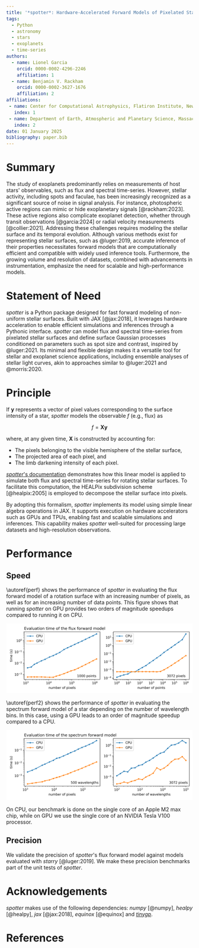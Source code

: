 ```yaml
---
title: '*spotter*: Hardware-Accelerated Forward Models of Pixelated Stars'
tags:
  - Python
  - astronomy
  - stars
  - exoplanets
  - time-series
authors:
  - name: Lionel Garcia
    orcid: 0000-0002-4296-2246
    affiliation: 1
  - name: Benjamin V. Rackham
    orcid: 0000-0002-3627-1676
    affiliation: 2
affiliations:
 - name: Center for Computational Astrophysics, Flatiron Institute, New York, NY, USA
   index: 1
 - name: Department of Earth, Atmospheric and Planetary Science, Massachusetts Institute of Technology, MA, USA
   index: 2
date: 01 January 2025
bibliography: paper.bib
---
```


# Summary

The study of exoplanets predominantly relies on measurements of host stars' observables, such as flux and spectral time-series. However, stellar activity, including spots and faculae, has been increasingly recognized as a significant source of noise in signal analysis. For instance, photospheric active regions can mimic or hide exoplanetary signals [@rackham:2023]. These active regions also complicate exoplanet detection, whether through transit observations [@garcia:2024] or radial velocity measurements [@collier:2021]. Addressing these challenges requires modeling the stellar surface and its temporal evolution. Although various methods exist for representing stellar surfaces, such as @luger:2019, accurate inference of their properties necessitates forward models that are computationally efficient and compatible with widely used inference tools. Furthermore, the growing volume and resolution of datasets, combined with advancements in instrumentation, emphasize the need for scalable and high-performance models.

# Statement of Need

*spotter* is a Python package designed for fast forward modeling of non-uniform stellar surfaces. Built with JAX [@jax:2018], it leverages hardware acceleration to enable efficient simulations and inferences through a Pythonic interface. *spotter* can model flux and spectral time-series from pixelated stellar surfaces and define surface Gaussian processes conditioned on parameters such as spot size and contrast, inspired by @luger:2021. Its minimal and flexible design makes it a versatile tool for stellar and exoplanet science applications, including ensemble analyses of stellar light curves, akin to approaches similar to @luger:2021 and @morris:2020.

# Principle

If $\mathbf{y}$ represents a vector of pixel values corresponding to the surface intensity of a star, *spotter* models the observable $f$ (e.g., flux) as

$$f = \mathbf{X} \mathbf{y}$$

where, at any given time, $\mathbf{X}$ is constructed by accounting for:

- The pixels belonging to the visible hemisphere of the stellar surface,
- The projected area of each pixel, and
- The limb darkening intensity of each pixel.

[*spotter*'s documentation](https://spotter.readthedocs.io/en/latest/) demonstrates how this linear model is applied to simulate both flux and spectral time-series for rotating stellar surfaces. To facilitate this computation, the HEALPix subdivision scheme [@healpix:2005] is employed to decompose the stellar surface into pixels.

By adopting this formalism, *spotter* implements its model using simple linear algebra operations in JAX. It supports execution on hardware accelerators such as GPUs and TPUs, enabling fast and scalable simulations and inferences. This capability makes *spotter* well-suited for processing large datasets and high-resolution observations.

# Performance

## Speed

\autoref{perf} shows the performance of *spotter* in evaluating the flux forward model of a rotation surface with an increasing number of pixels, as well as for an increasing number of data points. This figure shows that running *spotter* on GPU provides two orders of magnitude speedups compared to running it on CPU.

![Flux forward model evaluation time on a single CPU and GPU. *Left*: evaluation time of a 1000-points rotation light curve versus the number of pixels used to represent the surface. *Right*: evaluation time of a 3072-pixels surface depending on the number of points in the time series. \label{perf}](figures/flux.png)

\autoref{perf2} shows the performance of *spotter* in evaluating the spectrum forward model of a star depending on the number of wavelength bins. In this case, using a GPU leads to an order of magnitude speedup compared to a CPU.

![Spectrum forward model evaluation time on a single CPU and GPU. *Left*: evaluation time of the spectrum of a surface with an increasing number of pixels (for 500 wavelength bins). *Right*: evaluation time of the spectrum of a 3072-pixels surface versus the number of wavelength bins. \label{perf2}](figures/spectrum.png)

On CPU, our benchmark is done on the single core of an Apple M2 max chip, while on GPU we use the single core of an NVIDIA Tesla V100 processor.

## Precision

We validate the precision of *spotter*'s flux forward model against models evaluated with *starry* [@luger:2019]. We make these precision benchmarks part of the unit tests of *spotter*.

# Acknowledgements

*spotter* makes use of the following dependencies: *numpy* [@numpy], *healpy* [@healpy], *jax* [@jax:2018], *equinox* [@equinox] and [*tinygp*](https://tinygp.readthedocs.io).


# References
